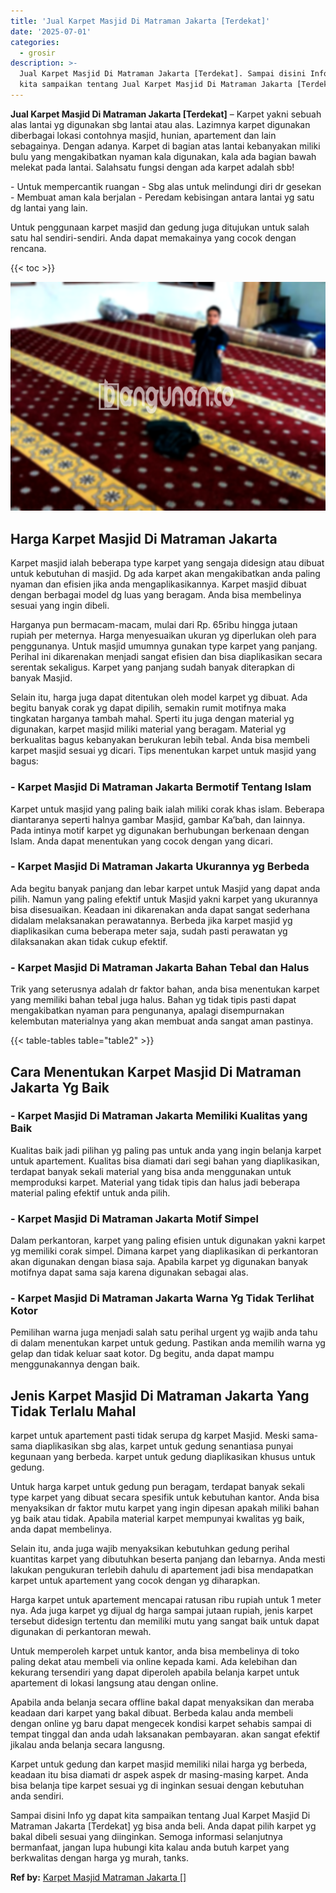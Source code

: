 ```yaml
---
title: 'Jual Karpet Masjid Di Matraman Jakarta [Terdekat]'
date: '2025-07-01'
categories:
  - grosir
description: >-
  Jual Karpet Masjid Di Matraman Jakarta [Terdekat]. Sampai disini Info yg dapat
  kita sampaikan tentang Jual Karpet Masjid Di Matraman Jakarta [Terdekat] yg...
---
```


**Jual Karpet Masjid Di Matraman Jakarta \[Terdekat\]** – Karpet yakni sebuah alas lantai yg digunakan sbg lantai atau alas. Lazimnya karpet digunakan diberbagai lokasi contohnya masjid, hunian, apartement dan lain sebagainya. Dengan adanya. Karpet di bagian atas lantai kebanyakan miliki bulu yang mengakibatkan nyaman kala digunakan, kala ada bagian bawah melekat pada lantai. Salahsatu fungsi dengan ada karpet adalah sbb!

\- Untuk mempercantik ruangan - Sbg alas untuk melindungi diri dr gesekan - Membuat aman kala berjalan - Peredam kebisingan antara lantai yg satu dg lantai yang lain.

Untuk penggunaan karpet masjid dan gedung juga ditujukan untuk salah satu hal sendiri-sendiri. Anda dapat memakainya yang cocok dengan rencana.

{{< toc >}}

![Jual Karpet Masjid Di Matraman Jakarta [Terdekat]](/images/grosir-karpet-murah-34.png)

## Harga Karpet Masjid Di Matraman Jakarta

Karpet masjid ialah beberapa type karpet yang sengaja didesign atau dibuat untuk kebutuhan di masjid. Dg ada karpet akan mengakibatkan anda paling nyaman dan efisien jika anda mengaplikasikannya. Karpet masjid dibuat dengan berbagai model dg luas yang beragam. Anda bisa membelinya sesuai yang ingin dibeli.

Harganya pun bermacam-macam, mulai dari Rp. 65ribu hingga jutaan rupiah per meternya. Harga menyesuaikan ukuran yg diperlukan oleh para penggunanya. Untuk masjid umumnya gunakan type karpet yang panjang. Perihal ini dikarenakan menjadi sangat efisien dan bisa diaplikasikan secara serentak sekaligus. Karpet yang panjang sudah banyak diterapkan di banyak Masjid.

Selain itu, harga juga dapat ditentukan oleh model karpet yg dibuat. Ada begitu banyak corak yg dapat dipilih, semakin rumit motifnya maka tingkatan harganya tambah mahal. Sperti itu juga dengan material yg digunakan, karpet masjid miliki material yang beragam. Material yg berkualitas bagus kebanyakan berukuran lebih tebal. Anda bisa membeli karpet masjid sesuai yg dicari. Tips menentukan karpet untuk masjid yang bagus:

### \- Karpet Masjid Di Matraman Jakarta Bermotif Tentang Islam

Karpet untuk masjid yang paling baik ialah miliki corak khas islam. Beberapa diantaranya seperti halnya gambar Masjid, gambar Ka’bah, dan lainnya. Pada intinya motif karpet yg digunakan berhubungan berkenaan dengan Islam. Anda dapat menentukan yang cocok dengan yang dicari.

### \- Karpet Masjid Di Matraman Jakarta Ukurannya yg Berbeda

Ada begitu banyak panjang dan lebar karpet untuk Masjid yang dapat anda pilih. Namun yang paling efektif untuk Masjid yakni karpet yang ukurannya bisa disesuaikan. Keadaan ini dikarenakan anda dapat sangat sederhana didalam melaksanakan perawatannya. Berbeda jika karpet masjid yg diaplikasikan cuma beberapa meter saja, sudah pasti perawatan yg dilaksanakan akan tidak cukup efektif.

### \- Karpet Masjid Di Matraman Jakarta Bahan Tebal dan Halus

Trik yang seterusnya adalah dr faktor bahan, anda bisa menentukan karpet yang memiliki bahan tebal juga halus. Bahan yg tidak tipis pasti dapat mengakibatkan nyaman para pengunanya, apalagi disempurnakan kelembutan materialnya yang akan membuat anda sangat aman pastinya.

{{< table-tables table="table2" >}}

## Cara Menentukan Karpet Masjid Di Matraman Jakarta Yg Baik

### \- Karpet Masjid Di Matraman Jakarta Memiliki Kualitas yang Baik

Kualitas baik jadi pilihan yg paling pas untuk anda yang ingin belanja karpet untuk apartement. Kualitas bisa diamati dari segi bahan yang diaplikasikan, terdapat banyak sekali material yang bisa anda menggunakan untuk memproduksi karpet. Material yang tidak tipis dan halus jadi beberapa material paling efektif untuk anda pilih.

### \- Karpet Masjid Di Matraman Jakarta Motif Simpel

Dalam perkantoran, karpet yang paling efisien untuk digunakan yakni karpet yg memiliki corak simpel. Dimana karpet yang diaplikasikan di perkantoran akan digunakan dengan biasa saja. Apabila karpet yg digunakan banyak motifnya dapat sama saja karena digunakan sebagai alas.

### \- Karpet Masjid Di Matraman Jakarta Warna Yg Tidak Terlihat Kotor

Pemilihan warna juga menjadi salah satu perihal urgent yg wajib anda tahu di dalam menentukan karpet untuk gedung. Pastikan anda memilih warna yg gelap dan tidak keluar saat kotor. Dg begitu, anda dapat mampu menggunakannya dengan baik.

## Jenis Karpet Masjid Di Matraman Jakarta Yang Tidak Terlalu Mahal

karpet untuk apartement pasti tidak serupa dg karpet Masjid. Meski sama-sama diaplikasikan sbg alas, karpet untuk gedung senantiasa punyai kegunaan yang berbeda. karpet untuk gedung diaplikasikan khusus untuk gedung.

Untuk harga karpet untuk gedung pun beragam, terdapat banyak sekali type karpet yang dibuat secara spesifik untuk kebutuhan kantor. Anda bisa menyaksikan dr faktor mutu karpet yang ingin dipesan apakah miliki bahan yg baik atau tidak. Apabila material karpet mempunyai kwalitas yg baik, anda dapat membelinya.

Selain itu, anda juga wajib menyaksikan kebutuhkan gedung perihal kuantitas karpet yang dibutuhkan beserta panjang dan lebarnya. Anda mesti lakukan pengukuran terlebih dahulu di apartement jadi bisa mendapatkan karpet untuk apartement yang cocok dengan yg diharapkan.

Harga karpet untuk apartement mencapai ratusan ribu rupiah untuk 1 meter nya. Ada juga karpet yg dijual dg harga sampai jutaan rupiah, jenis karpet tersebut didesign tertentu dan memiliki mutu yang sangat baik untuk dapat digunakan di perkantoran mewah.

Untuk memperoleh karpet untuk kantor, anda bisa membelinya di toko paling dekat atau membeli via online kepada kami. Ada kelebihan dan kekurang tersendiri yang dapat diperoleh apabila belanja karpet untuk apartement di lokasi langsung atau dengan online.

Apabila anda belanja secara offline bakal dapat menyaksikan dan meraba keadaan dari karpet yang bakal dibuat. Berbeda kalau anda membeli dengan online yg baru dapat mengecek kondisi karpet sehabis sampai di tempat tinggal dan anda udah laksanakan pembayaran. akan sangat efektif jikalau anda belanja secara langusng.

Karpet untuk gedung dan karpet masjid memiliki nilai harga yg berbeda, keadaan itu bisa diamati dr aspek aspek dr masing-masing karpet. Anda bisa belanja tipe karpet sesuai yg di inginkan sesuai dengan kebutuhan anda sendiri.

Sampai disini Info yg dapat kita sampaikan tentang Jual Karpet Masjid Di Matraman Jakarta \[Terdekat\] yg bisa anda beli. Anda dapat pilih karpet yg bakal dibeli sesuai yang diinginkan. Semoga informasi selanjutnya bermanfaat, jangan lupa hubungi kita kalau anda butuh karpet yang berkwalitas dengan harga yg murah, tanks.

**Ref by:**  [Karpet Masjid Matraman Jakarta []](https://id.wikipedia.org/wiki/Karpet)
